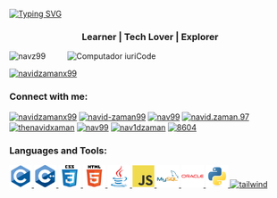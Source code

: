 [![Typing SVG](https://readme-typing-svg.herokuapp.com?color=%23D01DF7&lines=Hello+%2C++I+am+Navid+Zaman)](https://git.io/typing-svg)



<h3 align="center">Learner | Tech Lover | Explorer</h3>

<img src="https://c.tenor.com/GfSX-u7VGM4AAAAC/coding.gif" width="400px" align="right" alt="Computador iuriCode" data-canonical-src="https://i.pinimg.com/originals/77/ca/a3/77caa32884d735d439ade45ba37feaf2.gif" style="max-width: 100%;">

<p align="left"> <img src="https://komarev.com/ghpvc/?username=navz99&label=Profile%20views&color=0e75b6&style=flat" alt="navz99" /> </p>

<p align="left"> <a href="https://twitter.com/navidzamanx99" target="blank"><img src="https://img.shields.io/twitter/follow/navidzamanx99?logo=twitter&style=for-the-badge" alt="navidzamanx99" /></a> </p>

<h3 align="left">Connect with me:</h3>
<p align="left">
<a href="https://twitter.com/navidzamanx99" target="blank"><img align="center" src="https://raw.githubusercontent.com/rahuldkjain/github-profile-readme-generator/master/src/images/icons/Social/twitter.svg" alt="navidzamanx99" height="30" width="40" /></a>
<a href="https://linkedin.com/in/navid-zaman99" target="blank"><img align="center" src="https://raw.githubusercontent.com/rahuldkjain/github-profile-readme-generator/master/src/images/icons/Social/linked-in-alt.svg" alt="navid-zaman99" height="30" width="40" /></a>
<a href="https://stackoverflow.com/users/nav99" target="blank"><img align="center" src="https://raw.githubusercontent.com/rahuldkjain/github-profile-readme-generator/master/src/images/icons/Social/stack-overflow.svg" alt="nav99" height="30" width="40" /></a>
<a href="https://fb.com/navid.zaman.97" target="blank"><img align="center" src="https://raw.githubusercontent.com/rahuldkjain/github-profile-readme-generator/master/src/images/icons/Social/facebook.svg" alt="navid.zaman.97" height="30" width="40" /></a>
<a href="https://instagram.com/thenavidxaman" target="blank"><img align="center" src="https://raw.githubusercontent.com/rahuldkjain/github-profile-readme-generator/master/src/images/icons/Social/instagram.svg" alt="thenavidxaman" height="30" width="40" /></a>
<a href="https://www.codechef.com/users/nav99" target="blank"><img align="center" src="https://cdn.jsdelivr.net/npm/simple-icons@3.1.0/icons/codechef.svg" alt="nav99" height="30" width="40" /></a>
<a href="https://codeforces.com/profile/nav1dzaman" target="blank"><img align="center" src="https://raw.githubusercontent.com/rahuldkjain/github-profile-readme-generator/master/src/images/icons/Social/codeforces.svg" alt="nav1dzaman" height="30" width="40" /></a>
<a href="https://discord.gg/8604" target="blank"><img align="center" src="https://raw.githubusercontent.com/rahuldkjain/github-profile-readme-generator/master/src/images/icons/Social/discord.svg" alt="8604" height="30" width="40" /></a>
</p>

<h3 align="left">Languages and Tools:</h3>
<p align="left"> <a href="https://www.cprogramming.com/" target="_blank" rel="noreferrer"> <img src="https://raw.githubusercontent.com/devicons/devicon/master/icons/c/c-original.svg" alt="c" width="40" height="40"/> </a> <a href="https://www.w3schools.com/cpp/" target="_blank" rel="noreferrer"> <img src="https://raw.githubusercontent.com/devicons/devicon/master/icons/cplusplus/cplusplus-original.svg" alt="cplusplus" width="40" height="40"/> </a> <a href="https://www.w3schools.com/css/" target="_blank" rel="noreferrer"> <img src="https://raw.githubusercontent.com/devicons/devicon/master/icons/css3/css3-original-wordmark.svg" alt="css3" width="40" height="40"/> </a> <a href="https://www.w3.org/html/" target="_blank" rel="noreferrer"> <img src="https://raw.githubusercontent.com/devicons/devicon/master/icons/html5/html5-original-wordmark.svg" alt="html5" width="40" height="40"/> </a> <a href="https://www.java.com" target="_blank" rel="noreferrer"> <img src="https://raw.githubusercontent.com/devicons/devicon/master/icons/java/java-original.svg" alt="java" width="40" height="40"/>
<a href="https://developer.mozilla.org/en-US/docs/Web/JavaScript" target="_blank" rel="noreferrer"> <img src="https://raw.githubusercontent.com/devicons/devicon/master/icons/javascript/javascript-original.svg" alt="javascript" width="40" height="40"/> </a> <a href="https://www.mysql.com/" target="_blank" rel="noreferrer"> <img src="https://raw.githubusercontent.com/devicons/devicon/master/icons/mysql/mysql-original-wordmark.svg" alt="mysql" width="40" height="40"/> </a> <a href="https://www.oracle.com/" target="_blank" rel="noreferrer"> <img src="https://raw.githubusercontent.com/devicons/devicon/master/icons/oracle/oracle-original.svg" alt="oracle" width="40" height="40"/>
</a><a href="https://www.python.org" target="_blank" rel="noreferrer"> <img src="https://raw.githubusercontent.com/devicons/devicon/master/icons/python/python-original.svg" alt="python" width="40" height="40"/> </a><a href="https://tailwindcss.com/" target="_blank" rel="noreferrer"> <img src="https://www.vectorlogo.zone/logos/tailwindcss/tailwindcss-icon.svg" alt="tailwind" width="40" height="40"/> </a>
  </p>



